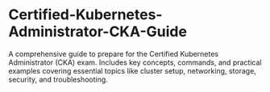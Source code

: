 # Certified-Kubernetes-Administrator-CKA-Guide
A comprehensive guide to prepare for the Certified Kubernetes Administrator (CKA) exam. Includes key concepts, commands, and practical examples covering essential topics like cluster setup, networking, storage, security, and troubleshooting.
